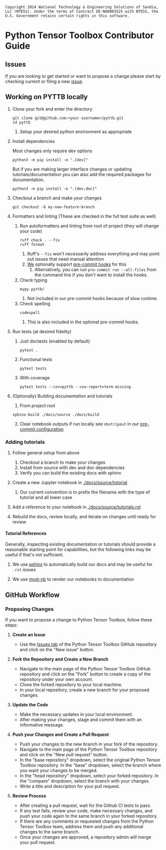 ```
Copyright 2024 National Technology & Engineering Solutions of Sandia,
LLC (NTESS). Under the terms of Contract DE-NA0003525 with NTESS, the
U.S. Government retains certain rights in this software.
```

# Python Tensor Toolbox Contributor Guide

## Issues
If you are looking to get started or want to propose a change please start by checking
current or filing a new [issue](https://github.com/sandialabs/pyttb/issues).

## Working on PYTTB locally
1. Clone your fork and enter the directory
    ```
    git clone git@github.com:<your username>/pyttb.git
    cd pyttb
    ```
    1. Setup your desired python environment as appropriate

1. Install dependencies
   
   Most changes only require dev options
    ```commandline
    python3 -m pip install -e ".[dev]"
    ```

   But if you are making larger interface changes or updating tutorials/documentation
   you can also add the required packages for documentation.
   ```commandline
   python3 -m pip install -e ".[dev,doc]"
   ```

1. Checkout a branch and make your changes
    ```
    git checkout -b my-new-feature-branch
    ```
1. Formatters and linting (These are checked in the full test suite as well)
   1. Run autoformatters and linting from root of project (they will change your code)
      ```commandline
      ruff check . --fix
      ruff format
      ```
      1. Ruff's `--fix` won't necessarily address everything and may point out issues that need manual attention
      1. [We](./.pre-commit-config.yaml) optionally support [pre-commit hooks](https://pre-commit.com/) for this
         1. Alternatively, you can run `pre-commit run --all-files` from the command line if you don't want to install the hooks.
   1. Check typing
      ```commandline
      mypy pyttb/
      ```
      1. Not included in our pre-commit hooks because of slow runtime.
   1. Check spelling
      ```commandline
      codespell
      ```
      1. This is also included in the optional pre-commit hooks.

1. Run tests (at desired fidelity)
   1. Just doctests (enabled by default)
        ```commandline
        pytest .
        ```
   1. Functional tests
        ```commandline
        pytest tests
        ```
   1. With coverage
        ```commandline
        pytest tests --cov=pyttb --cov-report=term-missing
        ```

1. (Optionally) Building documentation and tutorials
   1. From project root
   ```commandline
   sphinx-build ./docs/source ./docs/build
   ```
   2. Clear notebook outputs if run locally see `nbstripout` in our [pre-commit configuration](.pre-commit-config.yaml)

### Adding tutorials

1. Follow general setup from above
   1. Checkout a branch to make your changes
   1. Install from source with dev and doc dependencies
   1. Verify you can build the existing docs with sphinx

1. Create a new Jupyter notebook in [./docs/source/tutorial](./docs/source/tutorial)
   1. Our current convention is to prefix the filename with the type of tutorial and all lower case

1. Add a reference to your notebook in [./docs/source/tutorials.rst](./docs/source/tutorials.rst)

1. Rebuild the docs, review locally, and iterate on changes until ready for review

#### Tutorial References
Generally, inspecting existing documentation or tutorials should provide a reasonable starting point for capabilities,
but the following links may be useful if that's not sufficient.

1. We use [sphinx](https://www.sphinx-doc.org/) to automatically build our docs and may be useful for `.rst` issues

1. We use [myst-nb](https://myst-nb.readthedocs.io/) to render our notebooks to documentation

## GitHub Workflow

### Proposing Changes

If you want to propose a change to Python Tensor Toolbox, follow these steps:

1. **Create an Issue**
    - Use the [Issues tab](https://github.com/sandialabs/pyttb/issues) of the Python Tensor Toolbox GitHub repository and click on the "New issue" button.

1. **Fork the Repository and Create a New Branch**
    - Navigate to the main page of the Python Tensor Toolbox GitHub repository and click on the "Fork" button to create a copy of the repository under your own account.
    - Clone the forked repository to your local machine.
    - In your local repository, create a new branch for your proposed changes.

1. **Update the Code**
    - Make the necessary updates in your local environment.
    - After making your changes, stage and commit them with an informative message.

1. **Push your Changes and Create a Pull Request**
    - Push your changes to the new branch in your fork of the repository.
    - Navigate to the main page of the Python Tensor Toolbox repository and click on the "New pull request" button.
    - In the "base repository" dropdown, select the original Python Tensor Toolbox repository. In the "base" dropdown, select the branch where you want your changes to be merged.
    - In the "head repository" dropdown, select your forked repository. In the "compare" dropdown, select the branch with your changes.
    - Write a title and description for your pull request.

1. **Review Process**
    - After creating a pull request, wait for the Github CI tests to pass.
    - If any test fails, review your code, make necessary changes, and push your code again to the same branch in your forked repository.
    - If there are any comments or requested changes from the Python Tensor Toolbox team, address them and push any additional changes to the same branch.
    - Once your changes are approved, a repository admin will merge your pull request.
